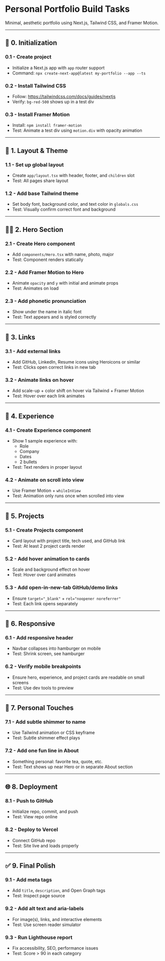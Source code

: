 # Personal Portfolio Build Tasks
Minimal, aesthetic portfolio using Next.js, Tailwind CSS, and Framer Motion.

---

## 🏁 0. Initialization

### 0.1 - Create project
- Initialize a Next.js app with `app` router support
- Command: `npx create-next-app@latest my-portfolio --app --ts`

### 0.2 - Install Tailwind CSS
- Follow: https://tailwindcss.com/docs/guides/nextjs
- Verify: `bg-red-500` shows up in a test div

### 0.3 - Install Framer Motion
- Install: `npm install framer-motion`
- Test: Animate a test div using `motion.div` with opacity animation

---

## 🎨 1. Layout & Theme

### 1.1 - Set up global layout
- Create `app/layout.tsx` with header, footer, and `children` slot
- Test: All pages share layout

### 1.2 - Add base Tailwind theme
- Set body font, background color, and text color in `globals.css`
- Test: Visually confirm correct font and background

---

## 🧑‍🎓 2. Hero Section

### 2.1 - Create Hero component
- Add `components/Hero.tsx` with name, photo, major
- Test: Component renders statically

### 2.2 - Add Framer Motion to Hero
- Animate `opacity` and `y` with initial and animate props
- Test: Animates on load

### 2.3 - Add phonetic pronunciation
- Show under the name in italic font
- Test: Text appears and is styled correctly

---

## 🔗 3. Links

### 3.1 - Add external links
- Add GitHub, LinkedIn, Resume icons using Heroicons or similar
- Test: Clicks open correct links in new tab

### 3.2 - Animate links on hover
- Add scale-up + color shift on hover via Tailwind + Framer Motion
- Test: Hover over each link animates

---

## 🧠 4. Experience

### 4.1 - Create Experience component
- Show 1 sample experience with:
  - Role
  - Company
  - Dates
  - 2 bullets
- Test: Text renders in proper layout

### 4.2 - Animate on scroll into view
- Use Framer Motion + `whileInView`
- Test: Animation only runs once when scrolled into view

---

## 🚀 5. Projects

### 5.1 - Create Projects component
- Card layout with project title, tech used, and GitHub link
- Test: At least 2 project cards render

### 5.2 - Add hover animation to cards
- Scale and background effect on hover
- Test: Hover over card animates

### 5.3 - Add open-in-new-tab GitHub/demo links
- Ensure `target="_blank"` + `rel="noopener noreferrer"`
- Test: Each link opens separately

---

## 📱 6. Responsive

### 6.1 - Add responsive header
- Navbar collapses into hamburger on mobile
- Test: Shrink screen, see hamburger

### 6.2 - Verify mobile breakpoints
- Ensure hero, experience, and project cards are readable on small screens
- Test: Use dev tools to preview

---

## 🌟 7. Personal Touches

### 7.1 - Add subtle shimmer to name
- Use Tailwind animation or CSS keyframe
- Test: Subtle shimmer effect plays

### 7.2 - Add one fun line in About
- Something personal: favorite tea, quote, etc.
- Test: Text shows up near Hero or in separate About section

---

## 🌐 8. Deployment

### 8.1 - Push to GitHub
- Initialize repo, commit, and push
- Test: View repo online

### 8.2 - Deploy to Vercel
- Connect GitHub repo
- Test: Site live and loads properly

---

## ✅ 9. Final Polish

### 9.1 - Add meta tags
- Add `title`, `description`, and Open Graph tags
- Test: Inspect page source

### 9.2 - Add alt text and aria-labels
- For image(s), links, and interactive elements
- Test: Use screen reader simulator

### 9.3 - Run Lighthouse report
- Fix accessibility, SEO, performance issues
- Test: Score > 90 in each category

